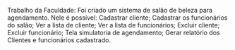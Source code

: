 Trabalho da Faculdade:
Foi criado um sistema de salão de beleza para agendamento.
Nele é possível:
Cadastrar cliente;
Cadastrar os funcionários do salão;
Ver a lista de cliente;
Ver a lista de funcionários;
Excluir cliente;
Excluir funcionário;
Tela simulatoria de agendamento;
Gerar relatório dos Clientes e funcionários cadastrado.
